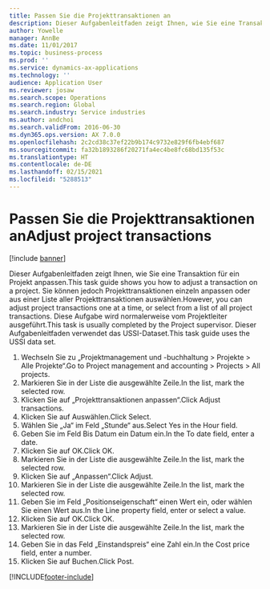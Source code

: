 ```yaml
---
title: Passen Sie die Projekttransaktionen an
description: Dieser Aufgabenleitfaden zeigt Ihnen, wie Sie eine Transaktion für ein Projekt anpassen.
author: Yowelle
manager: AnnBe
ms.date: 11/01/2017
ms.topic: business-process
ms.prod: ''
ms.service: dynamics-ax-applications
ms.technology: ''
audience: Application User
ms.reviewer: josaw
ms.search.scope: Operations
ms.search.region: Global
ms.search.industry: Service industries
ms.author: andchoi
ms.search.validFrom: 2016-06-30
ms.dyn365.ops.version: AX 7.0.0
ms.openlocfilehash: 2c2cd38c37ef22b9b174c9732e829f6fb4ebf687
ms.sourcegitcommit: fa32b1893286f20271fa4ec4be8fc68bd135f53c
ms.translationtype: HT
ms.contentlocale: de-DE
ms.lasthandoff: 02/15/2021
ms.locfileid: "5288513"
---
```

# <a name="adjust-project-transactions"></a><span data-ttu-id="8e6ac-103">Passen Sie die Projekttransaktionen an</span><span class="sxs-lookup"><span data-stu-id="8e6ac-103">Adjust project transactions</span></span>

[!include [banner](../../includes/banner.md)]

<span data-ttu-id="8e6ac-104">Dieser Aufgabenleitfaden zeigt Ihnen, wie Sie eine Transaktion für ein Projekt anpassen.</span><span class="sxs-lookup"><span data-stu-id="8e6ac-104">This task guide shows you how to adjust a transaction on a project.</span></span> <span data-ttu-id="8e6ac-105">Sie können jedoch Projekttransaktionen einzeln anpassen oder aus einer Liste aller Projekttransaktionen auswählen.</span><span class="sxs-lookup"><span data-stu-id="8e6ac-105">However, you can adjust project transactions one at a time, or select from a list of all project transactions.</span></span> <span data-ttu-id="8e6ac-106">Diese Aufgabe wird normalerweise vom Projektleiter ausgeführt.</span><span class="sxs-lookup"><span data-stu-id="8e6ac-106">This task is usually completed by the Project supervisor.</span></span> <span data-ttu-id="8e6ac-107">Dieser Aufgabenleitfaden verwendet das USSI-Dataset.</span><span class="sxs-lookup"><span data-stu-id="8e6ac-107">This task guide uses the USSI data set.</span></span>

1. <span data-ttu-id="8e6ac-108">Wechseln Sie zu „Projektmanagement und -buchhaltung > Projekte > Alle Projekte“.</span><span class="sxs-lookup"><span data-stu-id="8e6ac-108">Go to Project management and accounting > Projects > All projects.</span></span> 
2. <span data-ttu-id="8e6ac-109">Markieren Sie in der Liste die ausgewählte Zeile.</span><span class="sxs-lookup"><span data-stu-id="8e6ac-109">In the list, mark the selected row.</span></span> 
3. <span data-ttu-id="8e6ac-110">Klicken Sie auf „Projekttransaktionen anpassen“.</span><span class="sxs-lookup"><span data-stu-id="8e6ac-110">Click Adjust transactions.</span></span> 
4. <span data-ttu-id="8e6ac-111">Klicken Sie auf Auswählen.</span><span class="sxs-lookup"><span data-stu-id="8e6ac-111">Click Select.</span></span> 
5. <span data-ttu-id="8e6ac-112">Wählen Sie „Ja“ im Feld „Stunde“ aus.</span><span class="sxs-lookup"><span data-stu-id="8e6ac-112">Select Yes in the Hour field.</span></span> 
6. <span data-ttu-id="8e6ac-113">Geben Sie im Feld Bis Datum ein Datum ein.</span><span class="sxs-lookup"><span data-stu-id="8e6ac-113">In the To date field, enter a date.</span></span> 
7. <span data-ttu-id="8e6ac-114">Klicken Sie auf OK.</span><span class="sxs-lookup"><span data-stu-id="8e6ac-114">Click OK.</span></span> 
8. <span data-ttu-id="8e6ac-115">Markieren Sie in der Liste die ausgewählte Zeile.</span><span class="sxs-lookup"><span data-stu-id="8e6ac-115">In the list, mark the selected row.</span></span> 
9. <span data-ttu-id="8e6ac-116">Klicken Sie auf „Anpassen“.</span><span class="sxs-lookup"><span data-stu-id="8e6ac-116">Click Adjust.</span></span> 
10. <span data-ttu-id="8e6ac-117">Markieren Sie in der Liste die ausgewählte Zeile.</span><span class="sxs-lookup"><span data-stu-id="8e6ac-117">In the list, mark the selected row.</span></span> 
11. <span data-ttu-id="8e6ac-118">Geben Sie im Feld „Positionseigenschaft“ einen Wert ein, oder wählen Sie einen Wert aus.</span><span class="sxs-lookup"><span data-stu-id="8e6ac-118">In the Line property field, enter or select a value.</span></span> 
12. <span data-ttu-id="8e6ac-119">Klicken Sie auf OK.</span><span class="sxs-lookup"><span data-stu-id="8e6ac-119">Click OK.</span></span> 
13. <span data-ttu-id="8e6ac-120">Markieren Sie in der Liste die ausgewählte Zeile.</span><span class="sxs-lookup"><span data-stu-id="8e6ac-120">In the list, mark the selected row.</span></span> 
14. <span data-ttu-id="8e6ac-121">Geben Sie in das Feld „Einstandspreis“ eine Zahl ein.</span><span class="sxs-lookup"><span data-stu-id="8e6ac-121">In the Cost price field, enter a number.</span></span> 
15. <span data-ttu-id="8e6ac-122">Klicken Sie auf Buchen.</span><span class="sxs-lookup"><span data-stu-id="8e6ac-122">Click Post.</span></span> 


[!INCLUDE[footer-include](../../includes/footer-banner.md)]